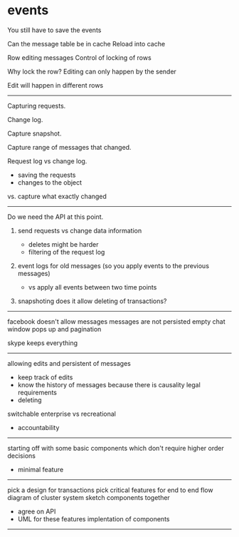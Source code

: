 # events

You still have to save the events

Can the message table be in cache
Reload into cache

Row editing messages
Control of locking of rows

Why lock the row?
Editing can only happen by the sender

Edit will happen in different rows

---

Capturing requests.

Change log.

Capture snapshot.

Capture range of messages that changed.

Request log vs change log.
- saving the requests
- changes to the object

vs. capture what exactly changed

---

Do we need the API at this point.

1. send requests vs change data information
   - deletes might be harder
   - filtering of the request log

2. event logs for old messages (so you apply events to the 
   previous messages)
   - vs apply all events between two time points

3. snapshoting does it allow deleting of transactions?
   
---

facebook doesn't allow messages
messages are not persisted
empty chat window pops up and pagination

skype keeps everything

---

allowing edits and persistent of messages
- keep track of edits
- know the history of messages because there is causality
  legal requirements
- deleting

switchable enterprise vs recreational
- accountability

---

starting off with some basic components which don't require
higher order decisions
- minimal feature

---

pick a design for transactions
pick critical features for end to end flow
diagram of cluster system
sketch components together
- agree on API
- UML for these features
implentation of components

---
